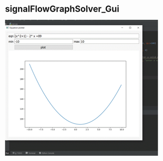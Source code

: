# signalFlowGraphSolver_Gui
![alt text](https://github.com/Salaheldinyoussry/FunctionPlotter/blob/main/3.GIF)
